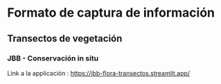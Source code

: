 # Formato de captura de información
## Transectos de vegetación
### JBB - Conservación in situ

Link a la applicación : https://jbb-flora-transectos.streamlit.app/